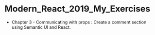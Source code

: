 # Modern_React_2019_My_Exercises

* Chapter 3 - Communicating with props : Create a comment section using Semantic UI and React.
